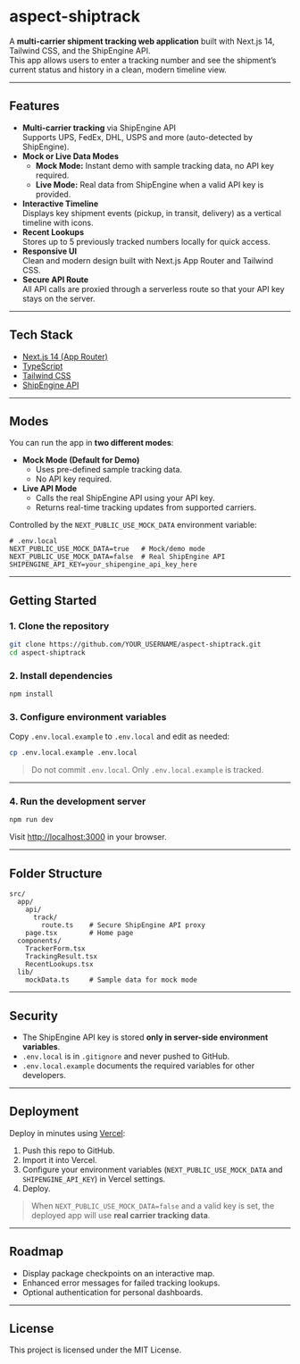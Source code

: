 # aspect-shiptrack

A **multi-carrier shipment tracking web application** built with Next.js 14, Tailwind CSS, and the ShipEngine API.  
This app allows users to enter a tracking number and see the shipment’s current status and history in a clean, modern timeline view.

---

## Features

- **Multi-carrier tracking** via ShipEngine API  
  Supports UPS, FedEx, DHL, USPS and more (auto-detected by ShipEngine).
- **Mock or Live Data Modes**  
  - **Mock Mode:** Instant demo with sample tracking data, no API key required.  
  - **Live Mode:** Real data from ShipEngine when a valid API key is provided.
- **Interactive Timeline**  
  Displays key shipment events (pickup, in transit, delivery) as a vertical timeline with icons.
- **Recent Lookups**  
  Stores up to 5 previously tracked numbers locally for quick access.
- **Responsive UI**  
  Clean and modern design built with Next.js App Router and Tailwind CSS.
- **Secure API Route**  
  All API calls are proxied through a serverless route so that your API key stays on the server.

---

## Tech Stack

- [Next.js 14 (App Router)](https://nextjs.org/docs/app)
- [TypeScript](https://www.typescriptlang.org/)
- [Tailwind CSS](https://tailwindcss.com/)
- [ShipEngine API](https://www.shipengine.com/docs/)

---

## Modes

You can run the app in **two different modes**:

- **Mock Mode (Default for Demo)**
  - Uses pre-defined sample tracking data.
  - No API key required.
- **Live API Mode**
  - Calls the real ShipEngine API using your API key.
  - Returns real-time tracking updates from supported carriers.

Controlled by the `NEXT_PUBLIC_USE_MOCK_DATA` environment variable:

```
# .env.local
NEXT_PUBLIC_USE_MOCK_DATA=true   # Mock/demo mode
NEXT_PUBLIC_USE_MOCK_DATA=false  # Real ShipEngine API
SHIPENGINE_API_KEY=your_shipengine_api_key_here
```

---

## Getting Started

### 1. Clone the repository

```bash
git clone https://github.com/YOUR_USERNAME/aspect-shiptrack.git
cd aspect-shiptrack
```

### 2. Install dependencies

```bash
npm install
```

### 3. Configure environment variables

Copy `.env.local.example` to `.env.local` and edit as needed:

```bash
cp .env.local.example .env.local
```

> Do not commit `.env.local`. Only `.env.local.example` is tracked.

---

### 4. Run the development server

```bash
npm run dev
```

Visit [http://localhost:3000](http://localhost:3000) in your browser.

---

## Folder Structure

```
src/
  app/
    api/
      track/
        route.ts    # Secure ShipEngine API proxy
    page.tsx        # Home page
  components/
    TrackerForm.tsx
    TrackingResult.tsx
    RecentLookups.tsx
  lib/
    mockData.ts     # Sample data for mock mode
```

---

## Security

- The ShipEngine API key is stored **only in server-side environment variables**.
- `.env.local` is in `.gitignore` and never pushed to GitHub.
- `.env.local.example` documents the required variables for other developers.

---

## Deployment

Deploy in minutes using [Vercel](https://vercel.com/):

1. Push this repo to GitHub.
2. Import it into Vercel.
3. Configure your environment variables (`NEXT_PUBLIC_USE_MOCK_DATA` and `SHIPENGINE_API_KEY`) in Vercel settings.
4. Deploy.

> When `NEXT_PUBLIC_USE_MOCK_DATA=false` and a valid key is set, the deployed app will use **real carrier tracking data**.

---

## Roadmap

- Display package checkpoints on an interactive map.
- Enhanced error messages for failed tracking lookups.
- Optional authentication for personal dashboards.

---

## License

This project is licensed under the MIT License.
